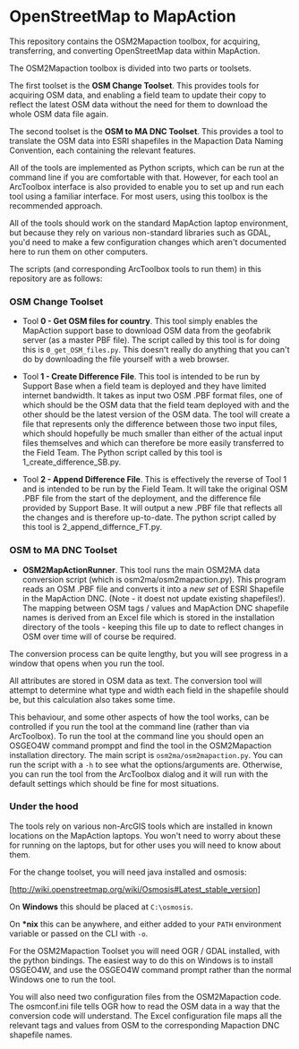# OpenStreetMap to MapAction

This repository contains the OSM2Mapaction toolbox, for acquiring, transferring, and converting OpenStreetMap data within MapAction.

The OSM2Mapaction toolbox is divided into two parts or toolsets.

The first toolset is the **OSM Change Toolset**.  This provides tools for acquiring OSM data, and enabling a field team to update their copy to reflect the latest OSM data without the need for them to download the whole OSM data file again.

The second toolset is the **OSM to MA DNC Toolset**. This provides a tool to translate the OSM data into ESRI shapefiles in the Mapaction Data Naming Convention, each containing the relevant features.

All of the tools are implemented as Python scripts, which can be run at the command line if you are comfortable with that. However, for each tool an ArcToolbox interface is also provided to enable you to set up and run each tool using a familiar interface. For most users, using this toolbox is the recommended approach.

All of the tools should work on the standard MapAction laptop environment, but because they rely on various non-standard libraries such as GDAL, you'd need to make a few configuration changes which aren't documented here to run them on other computers.

The scripts (and corresponding ArcToolbox tools to run them) in this repository are as follows:

### OSM Change Toolset

* Tool **0 - Get OSM files for country**. 
 This tool simply enables the MapAction support base to download OSM data from the geofabrik server
   (as a master PBF file). The script called by this tool is for doing this is `0_get_OSM_files.py`.
   This doesn't really do anything that you can't do by downloading the file yourself with a web browser.
   
* Tool **1 - Create Difference File**. This tool is intended to be run by Support Base when a field team is deployed and they have limited internet bandwidth. It takes as input two OSM .PBF format files, one of which should be the OSM data that the field team deployed with and the other should be the latest version of the OSM data. The tool will create a file that represents only the difference between those two input files, which should hopefully be much smaller than either of the actual input files themselves and which can therefore be more easily transferred to the Field Team. The Python script called by this tool is 1_create_difference_SB.py.

* Tool **2 - Append Difference File**. This is effectively the reverse of Tool 1 and is intended to be run by the Field Team. It will take the original OSM .PBF file from the start of the deployment, and the difference file provided by Support Base. It will output a new .PBF file that reflects all the changes and is therefore up-to-date. The python script called by this tool is 2_append_differnce_FT.py.

### OSM to MA DNC Toolset

* **OSM2MapActionRunner**. This tool runs the main OSM2MA data conversion script (which is osm2ma/osm2mapaction.py). This program reads an OSM .PBF file and converts it into a *new set* of ESRI Shapefile in the MapAction DNC. (Note - it doest not update existing shapefiles!). The mapping between OSM tags / values and MapAction DNC shapefile names is derived from an Excel file which is stored in the installation directory of the tools - keeping this file up to date to reflect changes in OSM over time will of course be required. 

The conversion process can be quite lengthy, but you will see progress in a window that opens when you run the tool.

All attributes are stored in OSM data as text. The conversion tool will attempt to determine what type and width each field in the shapefile should be, but this calculation also takes some time. 

This behaviour, and some other aspects of how the tool works, can be controlled if you run the tool at the command line (rather than via ArcToolbox). To run the tool at the command line you should open an OSGEO4W command promppt and find the tool in the OSM2Mapaction installation directory. The main script is `osm2ma/osm2mapaction.py`. You can run the script with a `-h` to see what the options/arguments are. Otherwise, you can run the tool from the ArcToolbox dialog and it will run with the default settings which should be fine for most situations.

### Under the hood

The tools rely on various non-ArcGIS tools which are installed in known locations on the MapAction laptops. You won't need to worry about these for running on the laptops, but for other uses you will need to know about them.

For the change toolset, you will need java installed and osmosis:

[http://wiki.openstreetmap.org/wiki/Osmosis#Latest_stable_version]

On **Windows** this should be placed at `C:\osmosis`.

On **\*nix** this can be anywhere, and either added to your `PATH` environment
variable or passed on the CLI with `-o`.

For the OSM2Mapaction Toolset you will need OGR / GDAL installed, with the python bindings. The easiest way to do this on Windows is to install OSGEO4W, and use the OSGEO4W command prompt rather than the normal Windows one to run the tool.

You will also need two configuration files from the OSM2Mapaction code. The osmconf.ini file tells OGR how to read the OSM data in a way that the conversion code will understand. The Excel configuration file maps all the relevant tags and values from OSM to the corresponding Mapaction DNC shapefile names.

